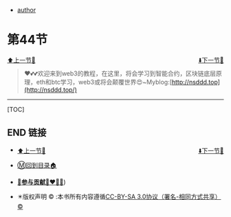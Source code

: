 + [author](http://nsddd.top)

# 第44节

<div><a href = '43.md' style='float:left'>⬆️上一节🔗</a><a href = '45.md' style='float: right'>⬇️下一节🔗</a></div>
<br>

> ❤️💕💕欢迎来到web3的教程，在这里，将会学习到智能合约，区块链底层原理，eth和btc学习，web3或将会颠覆世界😍~Myblog:[http://nsddd.top](http://nsddd.top/)

---
[TOC]





## END 链接
<ul><li><div><a href = '43.md' style='float:left'>⬆️上一节🔗</a><a href = '45.md' style='float: right'>⬇️下一节🔗</a></div></li></ul>

+ [Ⓜ️回到目录🏠](../README.md)

+ [**🫵参与贡献💞❤️‍🔥💖**](https://nsddd.top/archives/contributors))

+ ✴️版权声明 &copy; :本书所有内容遵循[CC-BY-SA 3.0协议（署名-相同方式共享）&copy;](http://zh.wikipedia.org/wiki/Wikipedia:CC-by-sa-3.0协议文本) 

